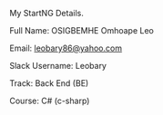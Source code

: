 My StartNG Details.

Full Name: OSIGBEMHE Omhoape Leo

Email: leobary86@yahoo.com

Slack Username: Leobary

Track: Back End (BE)

Course: C# (c-sharp)